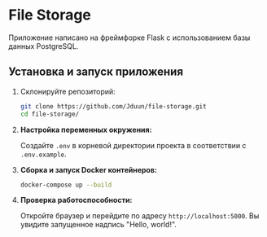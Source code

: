 # File Storage

Приложение написано на фреймфорке Flask с использованием базы данных PostgreSQL.

## Установка и запуск приложения


1. Склонируйте репозиторий:
   ```sh
   git clone https://github.com/Jduun/file-storage.git
   cd file-storage/
   ```
   
2. **Настройка переменных окружения:**

    Создайте `.env` в корневой директории проекта в соответствии с `.env.example`.

3. **Сборка и запуск Docker контейнеров:**

      ```sh
      docker-compose up --build
      ```

4. **Проверка работоспособности:**

   Откройте браузер и перейдите по адресу `http://localhost:5000`. Вы увидите запущенное надпись "Hello, world!".
